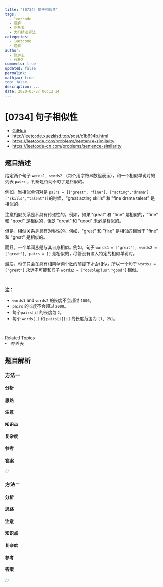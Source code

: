 ```yaml
---
title: "[0734] 句子相似性"
tags:
  - leetcode
  - 题解
  - 哈希表
  - 力扣精选算法
categories:
  - leetcode
  - 题解
author:
  - 张学志
  - 作者2
comments: true
updated: false
permalink:
mathjax: true
top: false
description: ...
date: 2020-03-07 00:12:14
---
```



# [0734] 句子相似性
* [GitHub](https://github.com/algoboy101/LeetCodeCrowdsource/tree/master/_posts/QA/%5B0734%5D%20%E5%8F%A5%E5%AD%90%E7%9B%B8%E4%BC%BC%E6%80%A7.md)
* http://leetcode.xuezhisd.top/post/c1b694b.html
* https://leetcode.com/problems/sentence-similarity
* https://leetcode-cn.com/problems/sentence-similarity


## 题目描述

<p>给定两个句子 <code>words1, words2</code> （每个用字符串数组表示），和一个相似单词对的列表&nbsp;<code>pairs</code>&nbsp;，判断是否两个句子是相似的。</p>

<p>例如，当相似单词对是 <code>pairs = [[&quot;great&quot;, &quot;fine&quot;], [&quot;acting&quot;,&quot;drama&quot;], [&quot;skills&quot;,&quot;talent&quot;]]</code>的时候，&quot;great acting skills&quot; 和 &quot;fine drama talent&quot; 是相似的。</p>

<p>注意相似关系是不具有传递性的。例如，如果 &quot;great&quot; 和&nbsp;&quot;fine&quot; 是相似的，&quot;fine&quot; 和&nbsp;&quot;good&quot; 是相似的，但是&nbsp;&quot;great&quot; 和 &quot;good&quot; 未必是相似的。</p>

<p>但是，相似关系是具有对称性的。例如，&quot;great&quot; 和 &quot;fine&quot; 是相似的相当于&nbsp;&quot;fine&quot; 和&nbsp;&quot;great&quot; 是相似的。</p>

<p>而且，一个单词总是与其自身相似。例如，句子 <code>words1 = [&quot;great&quot;], words2 = [&quot;great&quot;], pairs = []</code> 是相似的，尽管没有输入特定的相似单词对。</p>

<p>最后，句子只会在具有相同单词个数的前提下才会相似。所以一个句子 <code>words1 = [&quot;great&quot;]</code> 永远不可能和句子 <code>words2 = [&quot;doubleplus&quot;,&quot;good&quot;]</code> 相似。</p>

<p>&nbsp;</p>

<p><strong>注：</strong></p>

<ul>
	<li><code>words1</code> and <code>words2</code> 的长度不会超过&nbsp;<code>1000</code>。</li>
	<li><code>pairs</code>&nbsp;的长度不会超过&nbsp;<code>2000</code>。</li>
	<li>每个<code>pairs[i]</code>&nbsp;的长度为&nbsp;<code>2</code>。</li>
	<li>每个&nbsp;<code>words[i]</code>&nbsp;和&nbsp;<code>pairs[i][j]</code>&nbsp;的长度范围为&nbsp;<code>[1, 20]</code>。</li>
</ul>

<p>&nbsp;</p>
<div><div>Related Topics</div><div><li>哈希表</li></div></div>


## 题目解析


### 方法一

#### 分析

#### 思路

#### 注意

#### 知识点

#### 复杂度

#### 参考

#### 答案

```cpp
//
```


### 方法二

#### 分析

#### 思路

#### 注意

#### 知识点

#### 复杂度

#### 参考

#### 答案

```cpp
//
```


